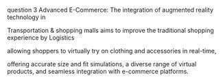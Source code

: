 question 3
Advanced E-Commerce: The integration of augmented reality technology in

Transportation & shopping malls aims to improve the traditional shopping experience by Logistics

allowing shoppers to virtually try on clothing and accessories in real-time,

offering accurate size and fit simulations, a diverse range of virtual products, and seamless integration with e-commerce platforms.
